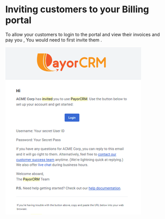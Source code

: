 # Inviting customers to your Billing portal

To allow your customers to login to the portal and view their invoices and pay you , You would need to first invite them .



![](../.gitbook/assets/image%20%2812%29.png)

